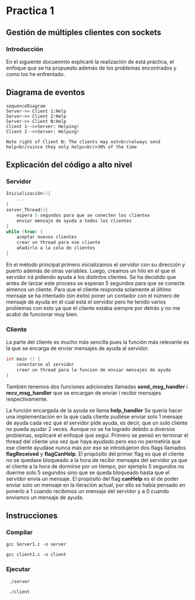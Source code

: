# Practica 1
## Gestión de múltiples clientes con sockets

### Introducción 
En el siguiente docuemnto explicaré la realización de está práctica, el enfoque que se ha propuesto además de los problemas encontrados y como los he enfrentado.

## Diagrama de eventos
```mermaid
sequenceDiagram
Server->> Client 1:Help
Server->> Client 2:Help
Server->> Client N:Help
Client 1-->>Server: Helping!
Client 2-->>Server: Helping!

Note right of Client N: The clients may not<br/>always send help<br/>since they only helps<br/>30% of the time
```

## Explicación del código a alto nivel
### Servidor
```c
Inicialización(){
    ...
}
server_Thread(){
    espera 5 segundos para que se conecten los clientes
    enviar mensaje de ayuda a todos los clientes
}
while (true) {
    aceptar nuevos clientes
    crear un thread para ese cliente
    añadirlo a la cola de clientes
}
```
En el método principal primero inicializamos el servidor con su dirección y puerto además de otras variables. Luego, creamos un hilo en el que el servidor irá pidiendo ayuda a los distintos clientes. Se ha decidido que antes de lanzar este proceso se esperan 5 segundos para que se conecte almenos un cliente. 
Para que el cliente responda solamente al último mensaje se ha intentado (sin éxito) poner un contador con el número de mensaje de ayuda en el cual está el servidor pero he tenido varios problemas con esto ya que el cliente estaba siempre por detrás y no me acabó de funcionar muy bien.



### Cliente
La parte del cliente es mucho más sencilla pues la función más relevante es la que se encarga de enviar mensajes de ayuda al servidor.

```c
int main () {
    conectarse al servidor
    crear un thread para la funcion de enviar mensajes de ayuda
}
```
También tenemos dos funciones adicionales llamadas **send_msg_handler** i **recv_msg_handler** que se encargan de enviar i recibir mensajes respectivamente.

La función encargada de la ayuda se llama **help_handler**
Se quería hacer una implementación en la que cada cliente pudiése enviar solo 1 mensaje de ayuda cada vez que el servidor pide ayuda, es decir, que un solo cliente no pueda ayudar 2 veces. Aunque no se ha logrado debido a diversos problemas, explicaré el enfoqué que seguí. Primero se pensó en terminar el thread del cliente una vez que haya ayudado pero eso no permetiría que ese cliente ayudáse nunca más por eso se introdujeron dos flags llamados **flagReceived** y **flagCanHelp**.
El propósito del primer flag es que el cliente no se quedase bloqueado a la hora de recibir mensajes del servidor ya que el cliente a la hora de dormirse por un tiempo, por ejemplo 5 segundos no duerme solo 5 segundos sino que se queda bloqueado hasta que el servidor envía un mensaje. El propósito del flag **canHelp** es el de poder enviar solo un mensaje en la iteración actual, por ello se había pensado en ponerlo a 1 cuando recibimos un mensaje del servidor y a 0 cuando enviamos un mensaje de ayuda.

## Instrucciones
### Compilar
```console
gcc Server1.c -o server
```
```console
gcc client1.c -o client
```

### Ejecutar
```console
 ./server
 ```
```console
 ./client
 ```

